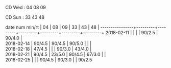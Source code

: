 CD Wed : 04 08 09

CD Sun : 33 43 48

date num min/rt |    04   |    08   |    09   |    33   |    43   |    48   |
----------------+---------+---------+---------+---------+---------+---------+
2018-02-11      |         |         |         |  90/2.5 |  90/4.0 |         
2018-02-14      |  90/4.5 |  90/4.5 |  90/5.0 |         |         |         
2018-02-18      |  47/4.5 |         |         |  90/3.0 |  43/4.0 |         
2018-02-21      |  90/4.5 |  23/5.0 |  90/4.5 |  67/3.0 |         |        
2018-02-25      |         |         |  90/4.5 |  90/3.0 |         |  90/2.5


